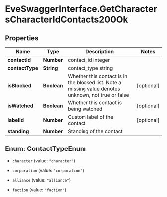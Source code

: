 # EveSwaggerInterface.GetCharactersCharacterIdContacts200Ok

## Properties
Name | Type | Description | Notes
------------ | ------------- | ------------- | -------------
**contactId** | **Number** | contact_id integer | 
**contactType** | **String** | contact_type string | 
**isBlocked** | **Boolean** | Whether this contact is in the blocked list. Note a missing value denotes unknown, not true or false | [optional] 
**isWatched** | **Boolean** | Whether this contact is being watched | [optional] 
**labelId** | **Number** | Custom label of the contact | [optional] 
**standing** | **Number** | Standing of the contact | 


<a name="ContactTypeEnum"></a>
## Enum: ContactTypeEnum


* `character` (value: `"character"`)

* `corporation` (value: `"corporation"`)

* `alliance` (value: `"alliance"`)

* `faction` (value: `"faction"`)




